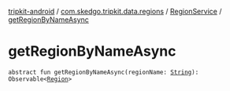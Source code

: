 [tripkit-android](../../index.md) / [com.skedgo.tripkit.data.regions](../index.md) / [RegionService](index.md) / [getRegionByNameAsync](./get-region-by-name-async.md)

# getRegionByNameAsync

`abstract fun getRegionByNameAsync(regionName: `[`String`](https://kotlinlang.org/api/latest/jvm/stdlib/kotlin/-string/index.html)`): Observable<`[`Region`](../../com.skedgo.tripkit.common.model/-region/index.md)`>`
